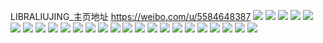 LIBRALIUJING_主页地址 https://weibo.com/u/5584648387 
![](https://wx4.sinaimg.cn/mw2000/0065WC9Zgy1h875j89beij320g2omb2a.jpg) 
![](https://wx4.sinaimg.cn/mw2000/0065WC9Zgy1h875jebk6aj324v2uhkjm.jpg) 
![](https://wx4.sinaimg.cn/mw2000/0065WC9Zgy1h875jlznxjj32cf1rb1kz.jpg) 
![](https://wx4.sinaimg.cn/mw2000/0065WC9Zgy1h7mrrewvk5j30ty140k1q.jpg) 
![](https://wx4.sinaimg.cn/mw2000/0065WC9Zgy1h76fqnv8iej30tt1hctyv.jpg) 
![](https://wx4.sinaimg.cn/mw2000/0065WC9Zgy1h764t3isq2j30u01hc4qp.jpg) 
![](https://wx4.sinaimg.cn/mw2000/0065WC9Zgy1h764t6736rj30u01hc7wh.jpg) 
![](https://wx4.sinaimg.cn/mw2000/0065WC9Zgy1h764t7a9qvj30u01hc4qp.jpg) 
![](https://wx4.sinaimg.cn/mw2000/0065WC9Zgy1h6x3yrmsrhj30u0140gso.jpg) 
![](https://wx4.sinaimg.cn/mw2000/0065WC9Zgy1h6ut7c18e3j31410u0jxl.jpg) 
![](https://wx4.sinaimg.cn/mw2000/0065WC9Zgy1h6ut78cpt3j30u01vinb8.jpg) 
![](https://wx4.sinaimg.cn/mw2000/0065WC9Zgy1h6ut756lzgj31400u0wlx.jpg) 
![](https://wx4.sinaimg.cn/mw2000/0065WC9Zgy1h6ut7d9f6oj30u01407cb.jpg) 
![](https://wx4.sinaimg.cn/mw2000/0065WC9Zgy1h6ut78ytxxj31400u0n2g.jpg) 
![](https://wx4.sinaimg.cn/mw2000/0065WC9Zgy1h6ut79qp0rj30u0140n6i.jpg) 
![](https://wx4.sinaimg.cn/mw2000/0065WC9Zgy1h6ut76dernj30tc134k16.jpg) 
![](https://wx4.sinaimg.cn/mw2000/0065WC9Zgy1h6ut7b4lcfj30u0140ald.jpg) 
![](https://wx4.sinaimg.cn/mw2000/0065WC9Zgy1h6ut777zysj31400u044s.jpg) 
![](https://wx4.sinaimg.cn/mw2000/0065WC9Zgy1h6ut7dyfuhj30u0140wgq.jpg) 
![](https://wx4.sinaimg.cn/mw2000/0065WC9Zgy1h6j08dkuyjj32c0340tcv.jpg) 
![](https://wx4.sinaimg.cn/mw2000/0065WC9Zgy1h6j08emmkxj32c03407wh.jpg) 
![](https://wx4.sinaimg.cn/mw2000/0065WC9Zgy1h6j08fnlm2j32c03407wh.jpg) 
![](https://wx4.sinaimg.cn/mw2000/0065WC9Zgy1h5uyheb4nmj32c0340npd.jpg) 
![](https://wx4.sinaimg.cn/mw2000/0065WC9Zgy1h5v15jig8sj315y2bxwka.jpg) 
![](https://wx4.sinaimg.cn/mw2000/0065WC9Zgy1h4yf6r72nkj329y319u0x.jpg) 
